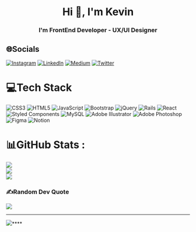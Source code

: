 <h1 align="center">Hi 👋, I'm Kevin</h1>
<h3 align="center">I'm FrontEnd Developer - UX/UI Designer </h3>

## 🌐Socials 
[![Instagram](https://img.shields.io/badge/Instagram-%23E4405F.svg?logo=Instagram&logoColor=white)](https://instagram.com/ux.majo) [![LinkedIn](https://img.shields.io/badge/LinkedIn-%230077B5.svg?logo=linkedin&logoColor=white)](https://linkedin.com/in/paskuvan) [![Medium](https://img.shields.io/badge/Medium-12100E?logo=medium&logoColor=white)](https://medium.com/@majopaskuvan) [![Twitter](https://img.shields.io/badge/Twitter-%231DA1F2.svg?logo=Twitter&logoColor=white)](https://twitter.com/paskuvan) 

# 💻Tech Stack
![CSS3](https://img.shields.io/badge/css3-%231572B6.svg?style=for-the-badge&logo=css3&logoColor=white) ![HTML5](https://img.shields.io/badge/html5-%23E34F26.svg?style=for-the-badge&logo=html5&logoColor=white) ![JavaScript](https://img.shields.io/badge/javascript-%23323330.svg?style=for-the-badge&logo=javascript&logoColor=%23F7DF1E) ![Bootstrap](https://img.shields.io/badge/bootstrap-%23563D7C.svg?style=for-the-badge&logo=bootstrap&logoColor=white) ![jQuery](https://img.shields.io/badge/jquery-%230769AD.svg?style=for-the-badge&logo=jquery&logoColor=white) ![Rails](https://img.shields.io/badge/rails-%23CC0000.svg?style=for-the-badge&logo=ruby-on-rails&logoColor=white) ![React](https://img.shields.io/badge/react-%2320232a.svg?style=for-the-badge&logo=react&logoColor=%2361DAFB) ![Styled Components](https://img.shields.io/badge/styled--components-DB7093?style=for-the-badge&logo=styled-components&logoColor=white) ![MySQL](https://img.shields.io/badge/mysql-%2300f.svg?style=for-the-badge&logo=mysql&logoColor=white) ![Adobe Illustrator](https://img.shields.io/badge/adobeillustrator-%23FF9A00.svg?style=for-the-badge&logo=adobeillustrator&logoColor=white) ![Adobe Photoshop](https://img.shields.io/badge/adobephotoshop-%2331A8FF.svg?style=for-the-badge&logo=adobephotoshop&logoColor=white) ![Figma](https://img.shields.io/badge/figma-%23F24E1E.svg?style=for-the-badge&logo=figma&logoColor=white) ![Notion](https://img.shields.io/badge/Notion-%23000000.svg?style=for-the-badge&logo=notion&logoColor=white)
# 📊GitHub Stats :
![](https://github-readme-stats.vercel.app/api?username=kascencio&theme=radical&hide_border=true&include_all_commits=true&count_private=false)<br/>
![](https://github-readme-streak-stats.herokuapp.com/?user=paskuvan&theme=radical&hide_border=true)<br/>
![](https://github-readme-stats.vercel.app/api/top-langs/?username=kascencio&theme=radical&hide_border=true&include_all_commits=true&count_private=false&layout=compact)

### ✍Random Dev Quote
![](https://quotes-github-readme.vercel.app/api?type=horizontal&theme=radical)



---
[![](https://visitcount.itsvg.in/api?id=kascencio&icon=0&color=0)](https://visitcount.itsvg.in)****
